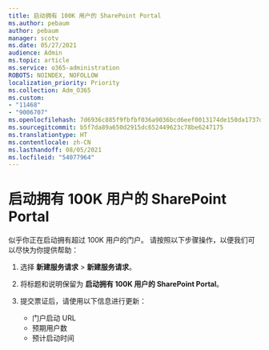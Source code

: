 ```yaml
---
title: 启动拥有 100K 用户的 SharePoint Portal
ms.author: pebaum
author: pebaum
manager: scotv
ms.date: 05/27/2021
audience: Admin
ms.topic: article
ms.service: o365-administration
ROBOTS: NOINDEX, NOFOLLOW
localization_priority: Priority
ms.collection: Adm_O365
ms.custom:
- "11468"
- "9006707"
ms.openlocfilehash: 7d6936c885f9fbfbf036a9036bcd6eef0013174de150da1737df69a6fa3d2834
ms.sourcegitcommit: b5f7da89a650d2915dc652449623c78be6247175
ms.translationtype: HT
ms.contentlocale: zh-CN
ms.lasthandoff: 08/05/2021
ms.locfileid: "54077964"
---
```

# <a name="launch-sharepoint-portal-with-100k-users"></a>启动拥有 100K 用户的 SharePoint Portal

似乎你正在启动拥有超过 100K 用户的门户。 请按照以下步骤操作，以便我们可以尽快为你提供帮助：

1. 选择 **新建服务请求** > **新建服务请求**。

1. 将标题和说明保留为 **启动拥有 100K 用户的 SharePoint Portal**。

1. 提交票证后，请使用以下信息进行更新：

    - 门户启动 URL 
    - 预期用户数 
    - 预计启动时间 
